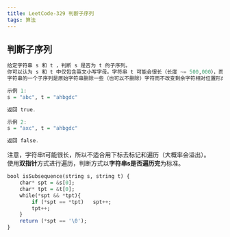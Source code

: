 ```yaml
---
title: LeetCode-329 判断子序列
tags: 算法
---
```

<h2>判断子序列</h2>

```haskell
给定字符串 s 和 t ，判断 s 是否为 t 的子序列。
你可以认为 s 和 t 中仅包含英文小写字母。字符串 t 可能会很长（长度 ~= 500,000），而 s 是个短字符串（长度 <=100）。
字符串的一个子序列是原始字符串删除一些（也可以不删除）字符而不改变剩余字符相对位置形成的新字符串。（例如，"ace"是"abcde"的一个子序列，而"aec"不是）。

示例 1:
s = "abc", t = "ahbgdc"

返回 true.

示例 2:
s = "axc", t = "ahbgdc"

返回 false.
```
注意，字符串t可能很长，所以不适合用下标去标记和遍历（大概率会溢出）。<br/>
使用**双指针**方式进行遍历，判断方式以**字符串s是否遍历完**为标准。
```haskell
bool isSubsequence(string s, string t) {
    char* spt = &s[0];
    char* tpt = &t[0];
    while(*spt && *tpt){
        if (*spt == *tpt)   spt++;
        tpt++;
    }
    return (*spt == '\0');
}
```